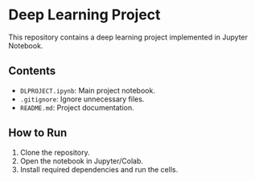 # Deep Learning Project

This repository contains a deep learning project implemented in Jupyter Notebook.

## Contents
- `DLPROJECT.ipynb`: Main project notebook.
- `.gitignore`: Ignore unnecessary files.
- `README.md`: Project documentation.

## How to Run
1. Clone the repository.
2. Open the notebook in Jupyter/Colab.
3. Install required dependencies and run the cells.
